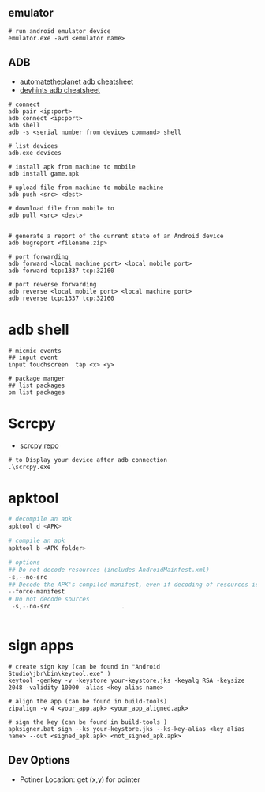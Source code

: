 ## emulator
```shell
# run android emulator device 
emulator.exe -avd <emulator name>
```

## ADB 
- [automatetheplanet adb cheatsheet](https://www.automatetheplanet.com/adb-cheat-sheet/#tab-con-9)
- [devhints adb cheatsheet](https://devhints.io/adb)
```shell
# connect 
adb pair <ip:port>
adb connect <ip:port>
adb shell
adb -s <serial number from devices command> shell 

# list devices
adb.exe devices

# install apk from machine to mobile
adb install game.apk

# upload file from machine to mobile machine
adb push <src> <dest>

# download file from mobile to 
adb pull <src> <dest>


# generate a report of the current state of an Android device
adb bugreport <filename.zip>

# port forwarding
adb forward <local machine port> <local mobile port>
adb forward tcp:1337 tcp:32160

# port reverse forwarding
adb reverse <local mobile port> <local machine port>
adb reverse tcp:1337 tcp:32160

```

# adb shell
```
# micmic events
## input event  
input touchscreen  tap <x> <y>

# package manger
## list packages
pm list packages

```

# Scrcpy

- [scrcpy repo](https://github.com/Genymobile/scrcpy)

```shell
# to Display your device after adb connection
.\scrcpy.exe
```

# apktool
```powershell
# decompile an apk 
apktool d <APK>

# compile an apk
apktool b <APK folder>

# options
## Do not decode resources (includes AndroidMainfest.xml)
-s,--no-src 
## Decode the APK's compiled manifest, even if decoding of resources is set to "false".
--force-manifest
# Do not decode sources
 -s,--no-src                    .
            

```

# sign apps
```
# create sign key (can be found in "Android Studio\jbr\bin\keytool.exe" )
keytool -genkey -v -keystore your-keystore.jks -keyalg RSA -keysize 2048 -validity 10000 -alias <key alias name>

# align the app (can be found in build-tools)
zipalign -v 4 <your_app.apk> <your_app_aligned.apk>

# sign the key (can be found in build-tools )
apksigner.bat sign --ks your-keystore.jks --ks-key-alias <key alias name> --out <signed_apk.apk> <not_signed_apk.apk>

```

## Dev Options
- Potiner Location: get (x,y) for pointer
